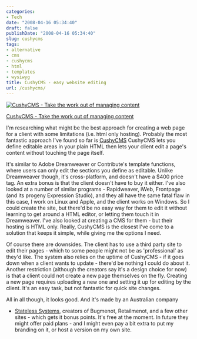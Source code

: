 ```yaml
---
categories:
- Tech
date: "2008-04-16 05:34:40"
draft: false
publishDate: "2008-04-16 05:34:40"
slug: cushycms
tags:
- alternative
- cms
- cushycms
- html
- templates
- wysiwyg
title: CushyCMS - easy website editing
url: /cushycms/
---
```

[![CushyCMS - Take the work out of managing
content](https://turbo.geekorium.com.au/images/6t9_bor_rou_sha.jpg "CushyCMS - Take the work out of managing content")](http://www.cushycms.com/)

[CushyCMS - Take the work out of managing
content](http://www.cushycms.com/%3C/figcaption%3E)

I'm researching what might be the best approach for creating a web page
for a client with some limitations (i.e. html only hosting). Probably
the most fantastic approach I've found so far is
[CushyCMS](http://www.cushycms.com/) CushyCMS lets you define editable
areas in your plain HTML then lets your client edit a page's content
without touching the page itself.

It's similar to Adobe Dreamweaver or Contribute's template functions,
where users can only edit the sections you define as editable. Unlike
Dreamweaver though, it's cross-platform, and doesn't have a \$400 price
tag. An extra bonus is that the client doesn't have to buy it either.
I've also looked at a number of similar programs - Rapidweaver, iWeb,
Frontpage (and its progeny Expression Studio), and they all have the
same fatal flaw in this case, I work on Linux and Apple, and the client
works on Windows. So I could create the site, but there'd be no easy way
for them to edit it without learning to get around a HTML editor, or
letting them touch it in Dreamweaver. I've also looked at creating a CMS
for them - but their hosting is HTML only. Really, CushyCMS is the
closest I've come to a solution that keeps it simple, while giving me
the options I need.

Of course there are downsides. The client has to use a third party site
to edit their pages - which to some people might not be as
'professional' as they'd like. The system also relies on the uptime of
CushyCMS - if it goes down when a client wants to update - there'd be
nothing I could do about it. Another restriction (although the creators
say it's a design choice for now) is that a client could not create a
new page themselves on the fly. Creating a new page requires uploading a
new one and setting it up for editing by the client. It's an easy task,
but not fantastic for quick site changes.

All in all though, it looks good. And it's made by an Australian company
- [Stateless Systems](http://www.statelesssystems.com/), creators of
Bugmenot, Retailmenot, and a few other sites - which gets it bonus
points. It's free at the moment. In future they might offer paid plans -
and I might even pay a bit extra to put my branding on it, or host a
version on my own site.